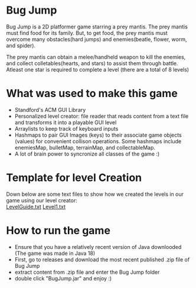 # Bug Jump
Bug Jump is a 2D platformer game starring a prey mantis. The prey mantis must find food for its family. But, to get food, the prey mantis must overcome many obstacles(hard jumps) and enemies(beatle, flower, worm, and spider).

The prey mantis can obtain a melee/handheld weapon to kill the enemies, and collect colletables(hearts, and stars) to assist them through battle.
Atleast one star is required to complete a level (there are a total of 8 levels)

# What was used to make this game
- Standford's ACM GUI Library
- Personalized level creator: file reader that reads content from a text file and transforms it into a playable GUI level 
- Arraylists to keep track of keyboard inputs
- Hashmaps to pair GUI Images (keys) to their associate game objects (values) for convenient collison operations. Some hashmaps include enemiesMap, bulletMap, terrainMap, and collectableMap.
- A lot of brain power to syncronize all classes of the game :)

# Template for level Creation
Down below are some text files to show how we created the levels in our game using our level creator:\
[LevelGuide.txt](https://github.com/JakeJayB/Bug-Jump-Group-Application/blob/main/media/levelguide.txt)
[Level1.txt](https://github.com/JakeJayB/Bug-Jump-Group-Application/blob/main/media/Levels/Level1.txt)

# How to run the game
- Ensure that you have a relatively recent version of Java downlooded (The game was made in Java 18) 
- First, go to releases and download the most recent published .zip file of Bug Jump
- extract content from .zip file and enter the Bug Jump folder
- double click "BugJump.jar" and enjoy :)
